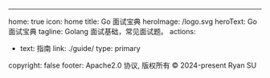 ---
home: true
icon: home
title: Go 面试宝典
heroImage: /logo.svg
heroText: Go 面试宝典
tagline: Golang 面试基础，常见面试题。
actions:
  - text: 指南
    link: ./guide/
    type: primary


copyright: false
footer: Apache2.0 协议, 版权所有 © 2024-present Ryan SU
